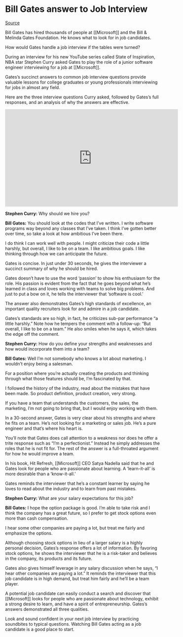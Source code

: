 
# Bill Gates answer to Job Interview
[Source](https://www.forbes.com/sites/carminegallo/2020/11/01/watch-bill-gates-give-brilliant-30-second-answers-to-common-job-interview-questions/?sh=18a2c0677e40)


Bill Gates has hired thousands of people at [[Microsoft]] and the Bill & Melinda Gates Foundation. He knows what to look for in job candidates. 

How would Gates handle a job interview if the tables were turned? 

During an interview for his new YouTube series called State of Inspiration, NBA star Stephen Curry asked Gates to play the role of a junior software engineer interviewing for a job at [[Microsoft]]. 

Gates’s succinct answers to common job interview questions provide valuable lessons for college graduates or young professionals interviewing for jobs in almost any field. 

Here are the three interview questions Curry asked, followed by Gates’s full responses, and an analysis of why the answers are effective. 

<iframe width="560" height="315" src="https://www.youtube.com/embed/5dQ6t7g5Vpo" frameborder="0" allow="accelerometer; autoplay; clipboard-write; encrypted-media; gyroscope; picture-in-picture" allowfullscreen></iframe>

**Stephen Curry:** Why should we hire you? 

**Bill Gates:** You should look at the codes that I’ve written. I write software programs way beyond any classes that I’ve taken. I think I’ve gotten better over time, so take a look at how ambitious I’ve been there. 

I do think I can work well with people. I might criticize their code a little harshly, but overall, I like to be on a team. I like ambitious goals. I like thinking through how we can anticipate the future. 



Gates is concise. In just under 30 seconds, he gives the interviewer a succinct summary of why he should be hired.

Gates doesn’t have to use the word ‘passion’ to show his enthusiasm for the role. His passion is evident from the fact that he goes beyond what he’s learned in class and loves working with teams to solve big problems. And just to put a bow on it, he tells the interviewer that ‘software is cool.’ 

The answer also demonstrates Gates’s high standards of excellence, an important quality recruiters look for and admire in a job candidate. 

Gates’s standards are so high, in fact, he criticizes sub-par performance “a little harshly.” Note how he tempers the comment with a follow-up: “But overall, I like to be on a team.” He also smiles when he says it, which takes the edge off the comment.


**Stephen Curry:** How do you define your strengths and weaknesses and how would incorporate them into a team?

**Bill Gates:** Well I’m not somebody who knows a lot about marketing. I wouldn’t enjoy being a salesman. 

For a position where you’re actually creating the products and thinking through what those features should be, I’m fascinated by that. 

I followed the history of the industry, read about the mistakes that have been made. So product definition, product creation, very strong. 

If you have a team that understands the customers, the sales, the marketing, I’m not going to bring that, but I would enjoy working with them.

In a 30-second answer, Gates is very clear about his strengths and where he fits on a team. He’s not looking for a marketing or sales job. He’s a pure engineer and that’s where his heart is. 

You’ll note that Gates does call attention to a weakness nor does he offer a trite response such as “I’m a perfectionist.” Instead he simply addresses the roles that he is not fit for. The rest of the answer is a full-throated argument for how he would improve a team. 

In his book, Hit Refresh, [[Microsoft]] CEO Satya Nadella said that he and Gates look for people who are passionate about learning. A ‘learn-it-all’ is more desirable than a ‘know-it-all.’ 

Gates reminds the interviewer that he’s a constant learner by saying he loves to read about the industry and to learn from past mistakes.

**Stephen Curry:** What are your salary expectations for this job?

**Bill Gates:** I hope the option package is good. I’m able to take risk and I think the company has a great future, so I prefer to get stock options even more than cash compensation.

I hear some other companies are paying a lot, but treat me fairly and emphasize the options. 

Although choosing stock options in lieu of a larger salary is a highly personal decision, Gates’s response offers a lot of information. By favoring stock options, he shows the interviewer that he is a risk-taker and believes in the company, its products and its future. 

Gates also gives himself leverage in any salary discussion when he says, “I hear other companies are paying a lot.” It reminds the interviewer that this job candidate is in high demand, but treat him fairly and he’ll be a team player. 

A potential job candidate can easily conduct a search and discover that [[Microsoft]] looks for people who are passionate about technology, exhibit a strong desire to learn, and have a spirit of entrepreneurship. Gates’s answers demonstrated all three qualities. 

Look and sound confident in your next job interview by practicing soundbites to typical questions. Watching Bill Gates acting as a job candidate is a good place to start.